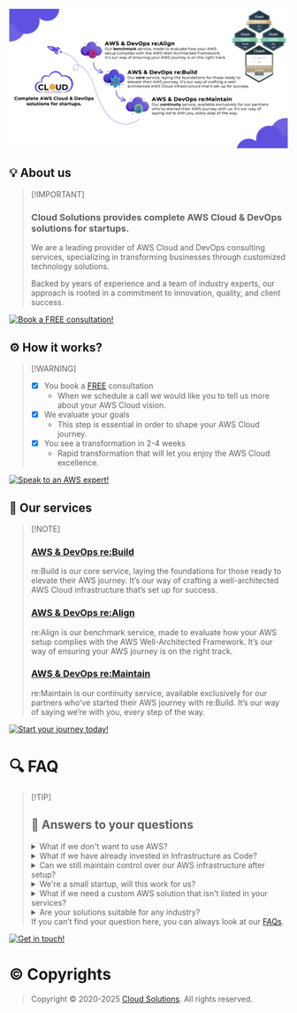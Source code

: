 [![Cloud Solutions Banner](./banner.png?raw=true)](https://thecloudsolutions.com)

## 💡 About us
>
> [!IMPORTANT]
>
> ### Cloud Solutions provides complete AWS Cloud & DevOps solutions for startups.
>
> We are a leading provider of AWS Cloud and DevOps consulting services, specializing in transforming businesses through customized technology solutions.
>
> Backed by years of experience and a team of industry experts, our approach is rooted in a commitment to innovation, quality, and client success.
>
<a href="https://thecloudsolutions.com/contact-us" title="Book a FREE consultation!"><img src="https://img.shields.io/badge/Book_a_FREE_consultation!-6150E8?style=for-the-badge" alt="Book a FREE consultation!" height="30"></a>

## ⚙️ How it works?
>
> [!WARNING]
>
> - [x] You book a <a href="https://thecloudsolutions.com/contact-us" title="Book a FREE consultation!">FREE</a> consultation
>   - When we schedule a call we would like you to tell us more about your AWS Cloud vision.
> - [x] We evaluate your goals
>   - This step is essential in order to shape your AWS Cloud journey.
> - [x] You see a transformation in 2-4 weeks
>   - Rapid transformation that will let you enjoy the AWS Cloud excellence.
>
<a href="https://thecloudsolutions.com/contact-us" title="Speak to an AWS expert!"><img src="https://img.shields.io/badge/Speak_to_an_AWS_expert!-F3AF4A?style=for-the-badge" alt="Speak to an AWS expert!" height="30"></a>

## 🚀 Our services
>
> [!NOTE]
>
> ### <a href="https://thecloudsolutions.com/aws-and-devops-re-build/" title="Cloud Solutions - AWS & DevOps re:Build">AWS & DevOps re:Build</a>
>
> re:Build is our core service, laying the foundations for those ready to elevate their AWS journey. It’s our way of crafting a well-architected AWS Cloud infrastructure that’s set up for success.
>
> ### <a href="https://thecloudsolutions.com/aws-and-devops-re-align/" title="Cloud Solutions - AWS & DevOps re:Align">AWS & DevOps re:Align</a>
>
> re:Align is our benchmark service, made to evaluate how your AWS setup complies with the AWS Well-Architected Framework. It’s our way of ensuring your AWS journey is on the right track.
>
> ### <a href="https://thecloudsolutions.com/aws-and-devops-re-maintain/" title="Cloud Solutions - AWS & DevOps re:Maintain">AWS & DevOps re:Maintain</a>
>
> re:Maintain is our continuity service, available exclusively for our partners who’ve started their AWS journey with re:Build. It’s our way of saying we’re with you, every step of the way.
>
<a href="https://thecloudsolutions.com/contact-us" title="Start your journey today!"><img src="https://img.shields.io/badge/Start_your_journey_today!-0969DA?style=for-the-badge" alt="Start your journey today!" height="30"></a>

# 🔍 FAQ
>
> [!TIP]
>
> ## 💭 Answers to your questions
>
> <details>
> <summary>What if we don't want to use AWS?</summary>
> We understand that AWS might not be everyone's choice. We can certainly appreciate the strengths of platforms like Azure and GCP, but AWS is our specialty, and we stick to what we know best. If AWS isn't what you're looking for, we're probably not the right fit. You'll get the best results with a team that's as passionate about other platforms as we are about AWS. We believe in doing one thing really well, and for us, that's AWS.
> </details>
> <details>
> <summary>What if we have already invested in Infrastructure as Code?</summary>
> We value the work you've put into your infrastructure. Where it makes sense, we'll aim to integrate and improve upon your existing Infrastructure as Code, especially any code that is specific to your applications. We aim to enhance and optimize your infrastructure, integrating it with AWS best practices for a seamless and efficient operation.
> </details>
> <details>
> <summary>Can we still maintain control over our AWS infrastructure after setup?</summary>
> Absolutely. We believe in transparency and control. Our main goal is to set up and optimise your AWS environment, but you retain full ownership and control. We'll provide the knowledge and tools for your team to take the wheel and successfully navigate your AWS infrastructure.
> </details>
> <details>
> <summary>We're a small startup, will this work for us?</summary>
> Your size doesn't dictate your ability to leverage AWS. Whether you're big or small, what matters is your willingness to adapt and scale. It's about where you're going, not where you are right now. If your startup's goals align with the efficiency, scalability, and innovation that AWS provides, we're likely a good match. Let's have a conversation to determine if our services can accelerate your journey.
> </details>
> <details>
> <summary>What if we need a custom AWS solution that isn't listed in your services?</summary>
> We love challenges! Our team thrives on crafting custom solutions that meet your specific needs. Whether you have a requirement that's off the beaten path or need innovation that's not on our standard list, we're eager to dive in. We're ready to listen, understand, and develop the AWS infrastructure that's just right for you. Let's collaborate to create a solution that's as unique as your business.
> </details>
> <details>
> <summary>Are your solutions suitable for any industry?</summary>
> Yes, they generally are. AWS offers a broad set of tools that can be customized for different industries, and we've got the experience to match those tools to your specific needs. Each industry comes with its own set of challenges and requirements, and our team is skilled at tailoring AWS solutions that respect these nuances. From healthcare compliance to fintech security, we customize our services to fit your industry's demands
> </details>
> If you can’t find your question here, you can always look at our <a href="https://thecloudsolutions.com/faq/" title="FAQ">FAQs</a>.
>
<a href="https://thecloudsolutions.com/contact-us" title="Get in touch!"><img src="https://img.shields.io/badge/Get_in_touch!-3FB950?style=for-the-badge" alt="Get in touch!" height="30"></a>

# ©️ Copyrights
>
> Copyright © 2020-2025 <a href="https://thecloudsolutions.com/" title="Cloud Solutions - AWS Cloud & DevOps services for startups!">Cloud Solutions</a>. All rights reserved.

